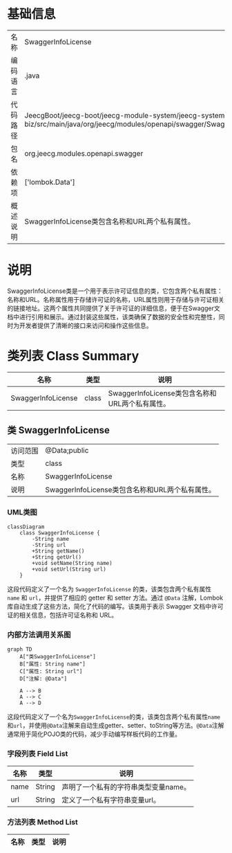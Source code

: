 # 基础信息

|      |      |
|------|------|
| 名称 | SwaggerInfoLicense |
| 编码语言 | .java |
| 代码路径 | JeecgBoot/jeecg-boot/jeecg-module-system/jeecg-system-biz/src/main/java/org/jeecg/modules/openapi/swagger/SwaggerInfoLicense.java |
| 包名 | org.jeecg.modules.openapi.swagger |
| 依赖项 | ['lombok.Data'] |
| 概述说明 | SwaggerInfoLicense类包含名称和URL两个私有属性。 |

# 说明

SwaggerInfoLicense类是一个用于表示许可证信息的类，它包含两个私有属性：名称和URL。名称属性用于存储许可证的名称，URL属性则用于存储与许可证相关的链接地址。这两个属性共同提供了关于许可证的详细信息，便于在Swagger文档中进行引用和展示。通过封装这些属性，该类确保了数据的安全性和完整性，同时为开发者提供了清晰的接口来访问和操作这些信息。

# 类列表 Class Summary

| 名称   | 类型  | 说明 |
|-------|------|-------------|
| SwaggerInfoLicense | class | SwaggerInfoLicense类包含名称和URL两个私有属性。 |



## 类 SwaggerInfoLicense

|      |      |
|------|------|
| 访问范围 | @Data;public |
| 类型 | class |
| 名称 | SwaggerInfoLicense |
| 说明 | SwaggerInfoLicense类包含名称和URL两个私有属性。 |


### UML类图

```mermaid
classDiagram
    class SwaggerInfoLicense {
        -String name
        -String url
        +String getName()
        +String getUrl()
        +void setName(String name)
        +void setUrl(String url)
    }
```

这段代码定义了一个名为 `SwaggerInfoLicense` 的类，该类包含两个私有属性 `name` 和 `url`，并提供了相应的 getter 和 setter 方法。通过 `@Data` 注解，Lombok 库自动生成了这些方法，简化了代码的编写。该类用于表示 Swagger 文档中许可证的相关信息，包括许可证名称和 URL。


### 内部方法调用关系图

```mermaid
graph TD
    A["类SwaggerInfoLicense"]
    B["属性: String name"]
    C["属性: String url"]
    D["注解: @Data"]

    A --> B
    A --> C
    A --> D
```

这段代码定义了一个名为`SwaggerInfoLicense`的类，该类包含两个私有属性`name`和`url`，并使用`@Data`注解来自动生成getter、setter、toString等方法。`@Data`注解通常用于简化POJO类的代码，减少手动编写样板代码的工作量。

### 字段列表 Field List

| 名称  | 类型  | 说明 |
|-------|-------|------|
| name | String | 声明了一个私有的字符串类型变量name。 |
| url | String | 定义了一个私有字符串变量url。 |

### 方法列表 Method List

| 名称  | 类型  | 说明 |
|-------|-------|------|




